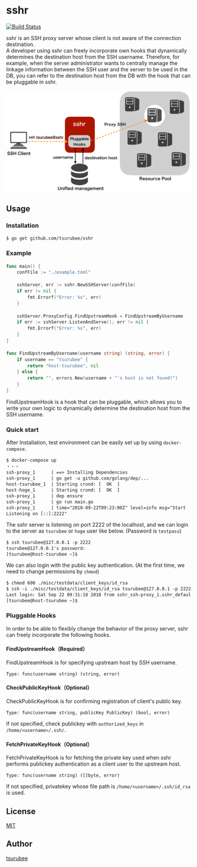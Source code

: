 # sshr
[![Build Status](https://travis-ci.org/tsurubee/sshr.svg?branch=master)](https://travis-ci.org/tsurubee/sshr)  

sshr is an SSH proxy server whose client is not aware of the connection destination.  
A developer using sshr can freely incorporate own hooks that dynamically determines the destination host from the SSH username.  Therefore, for example, when the server administrator wants to centrally manage the linkage information between the SSH user and the server to be used in the DB, you can refer to the destination host from the DB with the hook that can be pluggable in sshr.

<img src="./docs/images/conceptual_scheme.png" alt="conceptual_scheme" width="800">

## Usage
### Installation
```
$ go get github.com/tsurubee/sshr
```

### Example
```go
func main() {
	confFile := "./example.toml"

	sshServer, err := sshr.NewSSHServer(confFile)
	if err != nil {
		fmt.Errorf("Error: %s", err)
	}

	sshServer.ProxyConfig.FindUpstreamHook = FindUpstreamByUsername
	if err := sshServer.ListenAndServe(); err != nil {
		fmt.Errorf("Error: %s", err)
	}
}

func FindUpstreamByUsername(username string) (string, error) {
	if username == "tsurubee" {
		return "host-tsurubee", nil
	} else {
		return "", errors.New(username + "'s host is not found!")
	}
}

```
FindUpstreamHook is a hook that can be pluggable, which allows you to write your own logic to dynamically determine the destination host from the SSH username.

### Quick start  
After Installation, test environment can be easily set up by using `docker-compose`.  
```
$ docker-compose up
・・・
ssh-proxy_1      | ==> Installing Dependencies
ssh-proxy_1      | go get -u github.com/golang/dep/...
host-tsurubee_1  | Starting crond: [  OK  ]
host-hoge_1      | Starting crond: [  OK  ]
ssh-proxy_1      | dep ensure
ssh-proxy_1      | go run main.go
ssh-proxy_1      | time="2018-09-22T09:23:00Z" level=info msg="Start Listening on [::]:2222"
```
The sshr server is listening on port 2222 of the localhost, and we can login to the server as `tsurubee` or `hoge` user like below.  (Password is `testpass`)
```
$ ssh tsurubee@127.0.0.1 -p 2222
tsurubee@127.0.0.1's password:
[tsurubee@host-tsurubee ~]$
```
We can also login with the public key authentication.  (At the first time, we need to change permissions by `chmod`)
```
$ chmod 600 ./misc/testdata/client_keys/id_rsa
$ ssh -i ./misc/testdata/client_keys/id_rsa tsurubee@127.0.0.1 -p 2222
Last login: Sat Sep 22 09:31:18 2018 from sshr_ssh-proxy_1.sshr_defaul
[tsurubee@host-tsurubee ~]$ 
```

### Pluggable Hooks
In order to be able to flexibly change the behavior of the proxy server, sshr can freely incorporate the following hooks.  

#### FindUpstreamHook（Required）
FindUpstreamHook is for specifying upstream host by SSH username.  
```
Type: func(username string) (string, error)
```

#### CheckPublicKeyHook（Optional）
CheckPublicKeyHook is for confirming registration of client's public key.
```
Type: func(username string, publicKey PublicKey) (bool, error)
```
If not specified, check publickey with `authorized_keys` in `/home/<username>/.ssh/`.

#### FetchPrivateKeyHook（Optional）
FetchPrivateKeyHook is for fetching the private key used when sshr performs publickey authentication as a client user to the upstream host.  

```
Type: func(username string) ([]byte, error)
```
If not specified, privatekey whose file path is `/home/<username>/.ssh/id_rsa` is used.  

## License

[MIT](https://github.com/tsurubee/sshr/blob/master/LICENSE)

## Author

[tsurubee](https://github.com/tsurubee)
